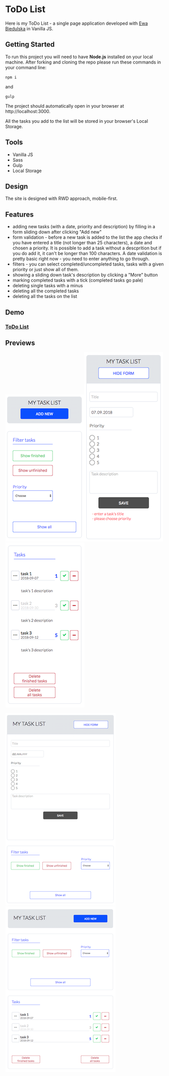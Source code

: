 # ToDo List

Here is my ToDo List - a single page application developed with [Ewa Biedulska](https://github.com/ewabiedulska) in Vanilla JS.



## Getting Started

To run this project you will need to have **Node.js** installed on your local machine. After forking and cloning the repo please run these commands in your command line:

```
npm i
```

and

```
gulp
```

The project should automatically open in your browser at http://localhost:3000. 

All the tasks you add to the list will be stored in your browser's Local Storage.



## Tools

- Vanilla JS
- Sass
- Gulp
- Local Storage



## Design

The site is designed with RWD approach, mobile-first.



## Features

- adding new tasks (with a date, priority and description) by filling in a form sliding down after clicking "Add new"
- form validation - before a new task is added to the list the app checks if you have entered a title (not longer than 25 characters), a date and chosen a priority. It is possible to add a task without a descprition but if you do add it, it can't be longer than 100 characters. A date validation is pretty basic right now - you need to enter anything to go through.
- filters - you can select completed/uncompleted tasks, tasks with a given priority or just show all of them.
- showing a sliding down task's description by clicking a "More" button
- marking completed tasks with a tick (completed tasks go pale)
- deleting single tasks with a minus
- deleting all the completed tasks
- deleting all the tasks on the list

#### 

## Demo

### **[ToDo List](https://karin-on.github.io/to-do-list/)**



## Previews

![](./images/to-do-list_prev1.png)![](./images/to-do-list_prev2.png)![to-do-list_prev3](./images/to-do-list_prev3.png)



![to-do-list_prev4](./images/to-do-list_prev4.png)![to-do-list_prev4](./images/to-do-list_prev5.png)




